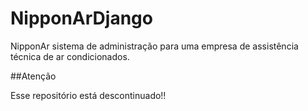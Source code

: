 # NipponArDjango
NipponAr sistema de administração para uma empresa de assistência técnica de ar condicionados.

##Atenção

Esse repositório está descontinuado!!
